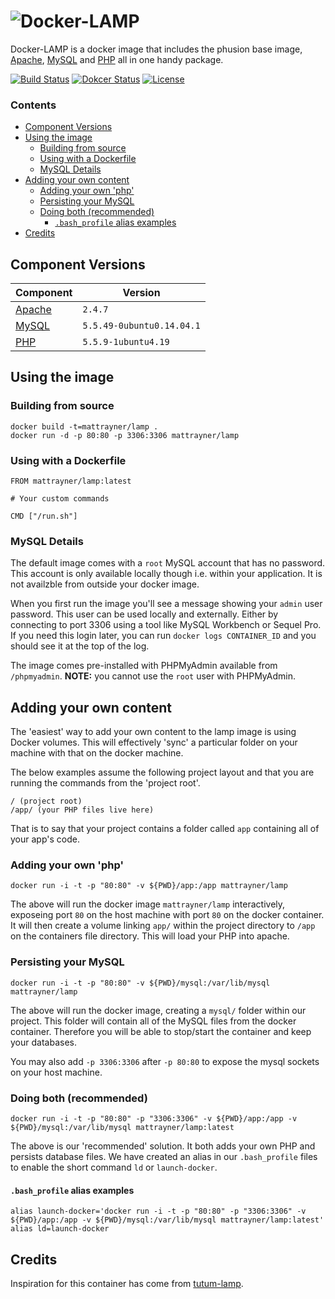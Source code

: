 # ![Docker-LAMP][logo]
Docker-LAMP is a docker image that includes the phusion base image, [Apache][apache], [MySQL][mysql] and [PHP][php] all in one handy package.

[![Build Status][shield-build-status]][info-build-status]
[![Dokcer Status][shield-quay]][info-quay]
[![License][shield-license]][info-license]


### Contents
<!-- START doctoc generated TOC please keep comment here to allow auto update -->
<!-- DON'T EDIT THIS SECTION, INSTEAD RE-RUN doctoc TO UPDATE -->


- [Component Versions](#component-versions)
- [Using the image](#using-the-image)
  - [Building from source](#building-from-source)
  - [Using with a Dockerfile](#using-with-a-dockerfile)
  - [MySQL Details](#mysql-details)
- [Adding your own content](#adding-your-own-content)
  - [Adding your own 'php'](#adding-your-own-php)
  - [Persisting your MySQL](#persisting-your-mysql)
  - [Doing both (recommended)](#doing-both-recommended)
    - [`.bash_profile` alias examples](#bash_profile-alias-examples)
- [Credits](#credits)

<!-- END doctoc generated TOC please keep comment here to allow auto update -->


## Component Versions
Component | Version
---|---
[Apache][apache] | `2.4.7`
[MySQL][mysql] | `5.5.49-0ubuntu0.14.04.1`
[PHP][php] | `5.5.9-1ubuntu4.19`


## Using the image
### Building from source
```
docker build -t=mattrayner/lamp .
docker run -d -p 80:80 -p 3306:3306 mattrayner/lamp
````

### Using with a Dockerfile
```
FROM mattrayner/lamp:latest

# Your custom commands

CMD ["/run.sh"]
```

### MySQL Details
The default image comes with a `root` MySQL account that has no password. This account is only available locally though i.e. within your application. It is not availzble from outside your docker image.

When you first run the image you'll see a message showing your `admin` user password. This user can be used locally and externally. Either by connecting to port 3306 using a tool like MySQL Workbench or Sequel Pro. If you need this login later, you can run `docker logs CONTAINER_ID` and you should see it at the top of the log.

The image comes pre-installed with PHPMyAdmin available from `/phpmyadmin`. **NOTE:** you cannot use the `root` user with PHPMyAdmin. 


## Adding your own content
The 'easiest' way to add your own content to the lamp image is using Docker volumes. This will effectively 'sync' a particular folder on your machine with that on the docker machine.

The below examples assume the following project layout and that you are running the commands from the 'project root'.

```
/ (project root)
/app/ (your PHP files live here)
```

That is to say that your project contains a folder called `app` containing all of your app's code.

### Adding your own 'php'
```
docker run -i -t -p "80:80" -v ${PWD}/app:/app mattrayner/lamp
```

The above will run the docker image `mattrayner/lamp` interactively, exposeing port `80` on the host machine with port `80` on the docker container. It will then create a volume linking `app/` within the project directory to `/app` on the containers file directory. This will load your PHP into apache.

### Persisting your MySQL
```
docker run -i -t -p "80:80" -v ${PWD}/mysql:/var/lib/mysql mattrayner/lamp
```

The above will run the docker image, creating a `mysql/` folder within our project. This folder will contain all of the MySQL files from the docker container. Therefore you will be able to stop/start the container and keep your databases.

You may also add `-p 3306:3306` after `-p 80:80` to expose the mysql sockets on your host machine.

### Doing both (recommended)
```
docker run -i -t -p "80:80" -p "3306:3306" -v ${PWD}/app:/app -v ${PWD}/mysql:/var/lib/mysql mattrayner/lamp:latest
```

The above is our 'recommended' solution. It both adds your own PHP and persists database files. We have created an alias in our `.bash_profile` files to enable the short command `ld` or `launch-docker`.

#### `.bash_profile` alias examples
```
alias launch-docker='docker run -i -t -p "80:80" -p "3306:3306" -v ${PWD}/app:/app -v ${PWD}/mysql:/var/lib/mysql mattrayner/lamp:latest'
alias ld=launch-docker
```



## Credits
Inspiration for this container has come from [tutum-lamp][tutum-lamp].


[logo]: https://cdn.rawgit.com/mattrayner/docker-lamp/831976c022782e592b7e2758464b2a9efe3da042/docs/logo.svg

[apache]: http://www.apache.org/
[mysql]: https://www.mysql.com/
[php]: http://php.net/

[info-build-status]: https://circleci.com/gh/mattrayner/docker-lamp
[info-quay]: https://quay.io/repository/mattrayner/docker-lamp
[info-license]: LICENSE

[shield-build-status]: https://img.shields.io/circleci/project/mattrayner/docker-lamp.svg
[shield-quay]: https://quay.io/repository/mattrayner/docker-lamp/status
[shield-license]: https://img.shields.io/badge/license-MIT-blue.svg

[tutum-lamp]: https://github.com/tutumcloud/lamp
